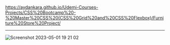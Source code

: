 https://aydankara.github.io/Udemi-Courses-Projects/CSS%20Bootcamp%20-%20Master%20CSS%20(CSS%20Grid%20and%20CSS%20Flexbox)/Furniture%20Store%20Project/

--------------------------------------------------------------------

![Screenshot 2023-05-01 19 21 02](https://user-images.githubusercontent.com/113279073/235496228-dc95874d-da24-4409-999a-88336ecf174d.png)
